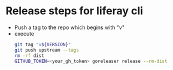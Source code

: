 # Release steps for liferay cli

* Push a tag to the repo which begins with "v"
* execute
  ```bash
  git tag "v${VERSION}"
  git push upstream --tags
  rm -rf dist
  GITHUB_TOKEN=<your_gh_token> goreleaser release --rm-dist
  ```
